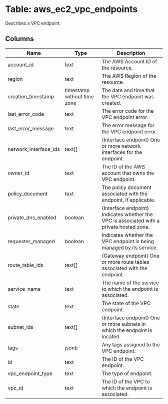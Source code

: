 
# Table: aws_ec2_vpc_endpoints
Describes a VPC endpoint.
## Columns
| Name        | Type           | Description  |
| ------------- | ------------- | -----  |
|account_id|text|The AWS Account ID of the resource.|
|region|text|The AWS Region of the resource.|
|creation_timestamp|timestamp without time zone|The date and time that the VPC endpoint was created.|
|last_error_code|text|The error code for the VPC endpoint error.|
|last_error_message|text|The error message for the VPC endpoint error.|
|network_interface_ids|text[]|(Interface endpoint) One or more network interfaces for the endpoint.|
|owner_id|text|The ID of the AWS account that owns the VPC endpoint.|
|policy_document|text|The policy document associated with the endpoint, if applicable.|
|private_dns_enabled|boolean|(Interface endpoint) Indicates whether the VPC is associated with a private hosted zone.|
|requester_managed|boolean|Indicates whether the VPC endpoint is being managed by its service.|
|route_table_ids|text[]|(Gateway endpoint) One or more route tables associated with the endpoint.|
|service_name|text|The name of the service to which the endpoint is associated.|
|state|text|The state of the VPC endpoint.|
|subnet_ids|text[]|(Interface endpoint) One or more subnets in which the endpoint is located.|
|tags|jsonb|Any tags assigned to the VPC endpoint.|
|id|text|The ID of the VPC endpoint.|
|vpc_endpoint_type|text|The type of endpoint.|
|vpc_id|text|The ID of the VPC to which the endpoint is associated.|
